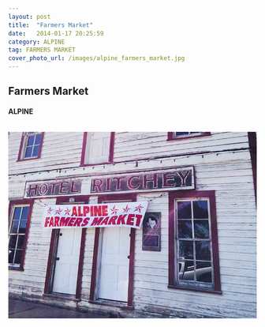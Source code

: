 ```yaml
---
layout: post
title:  "Farmers Market"
date:   2014-01-17 20:25:59
category: ALPINE
tag: FARMERS MARKET
cover_photo_url: /images/alpine_farmers_market.jpg
---
```


<div class="section-title">
  <h2>Farmers Market</h2>
    <h4>ALPINE</h4>
    <div class="divider-border"></div>
</div> 
<div class="column small-6">
  <p>
  </p>
<div class="column small-6">
    <img src="/images/alpine_farmers_market.jpg">
</div>
